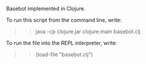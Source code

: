 Basebot implemented in Clojure.

To run this script from the command line, write:

>> java -cp clojure.jar clojure.main basebot.clj

To run the file into the REPL interpreter, write:

>> (load-file "basebot.clj")